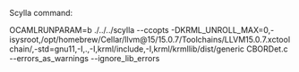 Scylla command:

OCAMLRUNPARAM=b ./../../scylla --ccopts -DKRML_UNROLL_MAX=0,-isysroot,/opt/homebrew/Cellar/llvm@15/15.0.7/Toolchains/LLVM15.0.7.xctoolchain/,-std=gnu11,-I,.,-I,krml/include,-I,krml/krmllib/dist/generic CBORDet.c --errors_as_warnings --ignore_lib_errors
